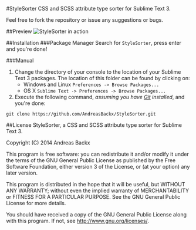 #StyleSorter
CSS and SCSS attribute type sorter for Sublime Text 3.

Feel free to fork the repository or issue any suggestions or bugs.

##Preview
![StyleSorter in action](http://i.imgur.com/nUEWD9v.gif)

##Installation
###Package Manager
Search for `StyleSorter`, press enter and you're done!

###Manual
1. Change the directory of your console to the location of your Sublime Text 3 packages. The location of this folder can be found by clicking on:
	* Windows and Linux		`Preferences -> Browse Packages...`
	* OS X					`Sublime Text -> Preferences -> Browse Packages...`
2. Execute the following command, _assuming you have [Git](http://git-scm.com/) installed_, and you're done:
```
git clone https://github.com/AndreasBackx/StyleSorter.git
```

##License
StyleSorter, a CSS and SCSS attribute type sorter for Sublime Text 3.

Copyright (C) 2014  Andreas Backx

This program is free software: you can redistribute it and/or modify
it under the terms of the GNU General Public License as published by
the Free Software Foundation, either version 3 of the License, or
(at your option) any later version.

This program is distributed in the hope that it will be useful,
but WITHOUT ANY WARRANTY; without even the implied warranty of
MERCHANTABILITY or FITNESS FOR A PARTICULAR PURPOSE.  See the
GNU General Public License for more details.

You should have received a copy of the GNU General Public License
along with this program.  If not, see <http://www.gnu.org/licenses/>.
